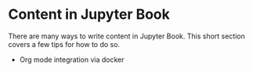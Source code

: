 Content in Jupyter Book
=======================

There are many ways to write content in Jupyter Book. This short section
covers a few tips for how to do so.


- Org mode integration via docker